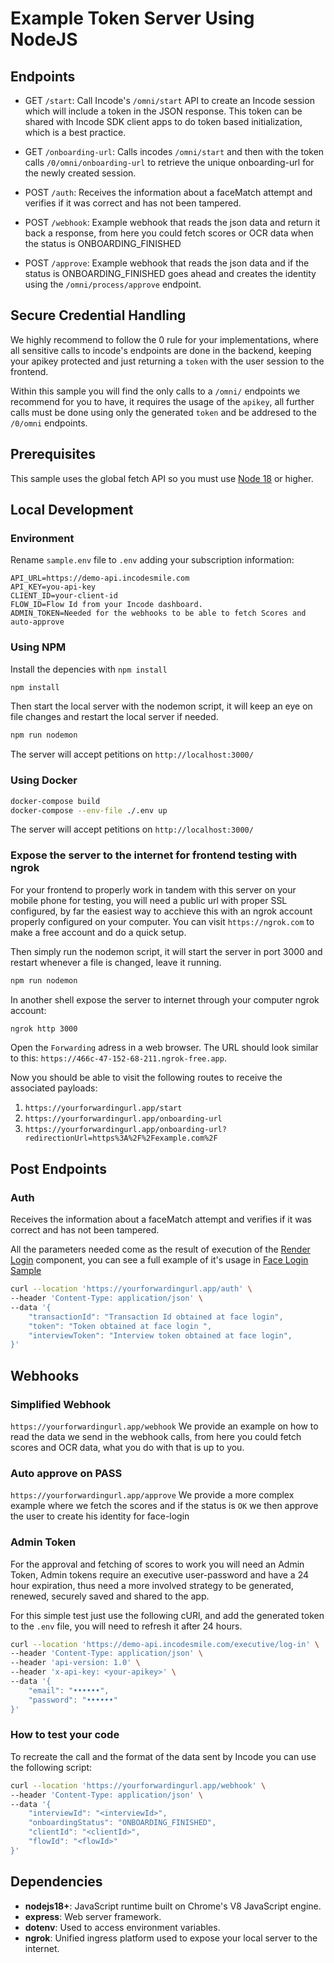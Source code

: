 # Example Token Server Using NodeJS

## Endpoints

- GET `/start`: Call Incode's `/omni/start` API to create an Incode session which will include a token in the JSON response.  This token can be shared with Incode SDK client apps to do token based initialization, which is a best practice.

- GET `/onboarding-url`: Calls incodes `/omni/start` and then with the token calls `/0/omni/onboarding-url` to retrieve the unique onboarding-url for the newly created session.

- POST `/auth`: Receives the information about a faceMatch attempt and verifies if it was correct and has not been tampered.

- POST `/webhook`: Example webhook that reads the json data and return it back a response, from here you could fetch scores or OCR data when the status is ONBOARDING_FINISHED

- POST `/approve`: Example webhook that reads the json data and if the status is ONBOARDING_FINISHED goes ahead and creates the identity using the `/omni/process/approve` endpoint.

## Secure Credential Handling
We highly recommend to follow the 0 rule for your implementations, where all sensitive calls to incode's endpoints are done in the backend, keeping your apikey protected and just returning a `token` with the user session to the frontend.

Within this sample you will find the only calls to a `/omni/` endpoints we recommend for you to have, it requires the usage of the `apikey`, all further calls must be done using only the generated `token` and be addresed to the `/0/omni` endpoints. 

## Prerequisites
This sample uses the global fetch API so you must use [Node 18](https://nodejs.org/en) or higher.

## Local Development

### Environment
Rename `sample.env` file to `.env` adding your subscription information:

```env
API_URL=https://demo-api.incodesmile.com
API_KEY=you-api-key
CLIENT_ID=your-client-id
FLOW_ID=Flow Id from your Incode dashboard.
ADMIN_TOKEN=Needed for the webhooks to be able to fetch Scores and auto-approve
```

### Using NPM
Install the depencies with `npm install` 
```bash
npm install
```

Then start the local server with the nodemon script, it will keep an eye on file changes and restart the local server if needed.
```bash
npm run nodemon
```

The server will accept petitions on `http://localhost:3000/`

### Using Docker

```bash
docker-compose build
docker-compose --env-file ./.env up
```

The server will accept petitions on `http://localhost:3000/`

### Expose the server to the internet for frontend testing with ngrok
For your frontend to properly work in tandem with this server on your mobile phone for testing, you will need a public url with proper SSL configured, by far the easiest way to acchieve this with an ngrok account properly configured on your computer. You can visit `https://ngrok.com` to make a free account and do a quick setup.

Then simply run the nodemon script, it will start the server in port 3000 and restart whenever a file is changed, leave it running.

```bash
npm run nodemon
```

In another shell expose the server to internet through your computer ngrok account:

```bash
ngrok http 3000
```

Open the `Forwarding` adress in a web browser. The URL should look similar to this: `https://466c-47-152-68-211.ngrok-free.app`.

Now you should be able to visit the following routes to receive the associated payloads:
1. `https://yourforwardingurl.app/start`
2. `https://yourforwardingurl.app/onboarding-url`
3. `https://yourforwardingurl.app/onboarding-url?redirectionUrl=https%3A%2F%2Fexample.com%2F`

## Post Endpoints

### Auth
Receives the information about a faceMatch attempt and verifies if it was correct and has not been tampered.

All the parameters needed come as the result of execution of the [Render Login](https://docs.incode.com/docs/web/integration-guide/sdk-methods#renderlogin) component,
you can see a full example of it's usage in [Face Login Sample](https://github.com/Incode-Technologies-Example-Repos/javascript-samples/tree/main/face-login)

```bash
curl --location 'https://yourforwardingurl.app/auth' \
--header 'Content-Type: application/json' \
--data '{
    "transactionId": "Transaction Id obtained at face login",
    "token": "Token obtained at face login ",
    "interviewToken": "Interview token obtained at face login",
}'
```

## Webhooks

### Simplified Webhook
`https://yourforwardingurl.app/webhook`
We provide an example on how to read the data we send in the webhook calls, from here you could
fetch scores and OCR data, what you do with that is up to you.

### Auto approve on PASS
`https://yourforwardingurl.app/approve`
We provide a more complex example where we fetch the scores and if the status is `OK` we then
approve the user to create his identity for face-login

### Admin Token
For the approval and fetching of scores to work you will need an Admin Token, Admin tokens
require an executive user-password and have a 24 hour expiration, thus need a
more involved strategy to be generated, renewed, securely saved and shared to the app.

For this simple test just use the following cURl, and add the generated token to the `.env` file,
you will need to refresh it after 24 hours.

```bash
curl --location 'https://demo-api.incodesmile.com/executive/log-in' \
--header 'Content-Type: application/json' \
--header 'api-version: 1.0' \
--header 'x-api-key: <your-apikey>' \
--data '{
    "email": "••••••",
    "password": "••••••"
}'
```

### How to test your code
To recreate the call and the format of the data sent by Incode you can use the following script:

```bash
curl --location 'https://yourforwardingurl.app/webhook' \
--header 'Content-Type: application/json' \
--data '{
    "interviewId": "<interviewId>",
    "onboardingStatus": "ONBOARDING_FINISHED",
    "clientId": "<clientId>",
    "flowId": "<flowId>"
}'
```

## Dependencies

* **nodejs18+**: JavaScript runtime built on Chrome's V8 JavaScript engine.
* **express**: Web server framework.
* **dotenv**: Used to access environment variables.
* **ngrok**: Unified ingress platform used to expose your local server to the internet.